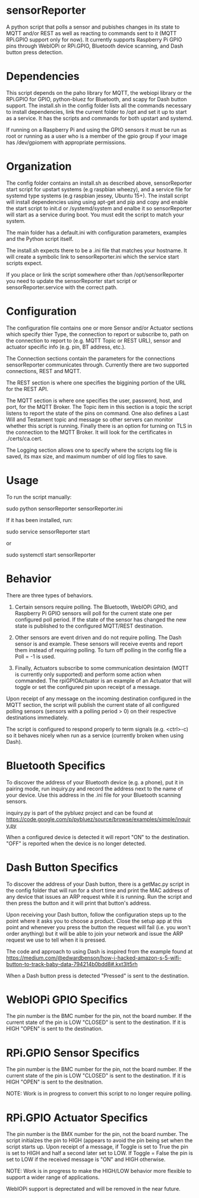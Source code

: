 # sensorReporter
A python script that polls a sensor and pubishes changes in its state to MQTT
and/or REST as well as reacting to commands sent to it (MQTT RPi.GPIO support 
only for now). It currently supports Raspberry Pi GPIO pins through WebIOPi or
RPi.GPIO, Bluetooth device scanning, and Dash button press detection.

# Dependencies
This script depends on the paho library for MQTT, the webiopi library or the 
RPi.GPIO for GPIO, python-bluez for Bluetooth, and scapy for Dash button 
support. The install.sh in the config folder lists all the commands necessary 
to install dependencies, link the current folder to /opt and set it up to start 
as a service. It has the scripts and commands for both upstart and systemd.

If running on a Raspberry Pi and using the GPIO sensors it must be run as root
or running as a user who is a member of the gpio group if your image has 
/dev/gpiomem with appropriate permissions.

# Organization
The config folder contains an install.sh as described above, sensorReporter start 
script for upstart systems (e.g raspbian wheezy), and a service file for systemd 
type systems (e.g raspbian jessey, Ubuntu 15+). The install script will install 
dependencies using using apt-get and pip and copy and enable the start script to 
init.d or /systemd/system and enalbe it so sensorReporter will start as a service 
during boot. You must edit the script to match your system.

The main folder has a default.ini with configuration parameters, examples and the 
Python script itself.

The install.sh expects there to be a .ini file that matches your hostname. It 
will create a symbolic link to sensorReporter.ini which the service start 
scripts expect.

If you place or link the script somewhere other than /opt/sensorReporter you need 
to update the sensorReporter start script or sensorReporter.service with the correct 
path.

# Configuration
The configuration file contains one or more Sensor and/or Actuator sections which specify thier 
Type, the connection to report or subscribe to, path on the connection to report
to (e.g. MQTT Topic or REST URL), sensor and actuator specific info (e.g. pin, 
BT address, etc.).

The Connection sections contain the parameters for the connections sensorReporter
communicates through. Currently there are two supported connections, REST and 
MQTT.

The REST section is where one specifies the biggining portion of the URL for the
REST API.

The MQTT section is where one specifies the user, password, host, and port, for 
the MQTT Broker. The Topic item in this section is a topic the script listens to 
report the state of the pins on command. One also defines a Last Will and 
Testament topic and message so other servers can monitor whether this script is 
running. Finally there is an option for turning on TLS in the connection to the
MQTT Broker. It will look for the certificates in ./certs/ca.cert.

The Logging section allows one to specify where the scripts log file is saved, 
its max size, and maximum number of old log files to save.


# Usage
To run the script manually:

sudo python sensorReporter sensorReporter.ini

If it has been installed, run:

sudo service sensorReporter start

or

sudo systemctl start sensorReporter

# Behavior
There are three types of behaviors.

1. Certain sensors require polling. The Bluetooth, WebIOPi GPIO, and Raspberry Pi GPIO sensors will
poll for the current state one per configured poll period. If the state of the 
sensor has changed the new state is published to the configured MQTT/REST 
destination.

2. Other sensors are event driven and do not require polling. The Dash sensor 
is and example. These sensors will receive events and report them instead of
requiring polling. To turn off polling in the config file a Poll = -1 is used.

3. Finally, Actuators subscribe to some communication desintaion (MQTT is 
currently only supported) and perform some action when commanded. The 
rpiGPIOActuator is an example of an Actuator that will toggle or set the 
configured pin upon receipt of a message.

Upon receipt of any message on the incoming destination configured in the MQTT 
section, the script will publish the current state of all configured polling 
sensors (sensors with a polling period &gt; 0) on their respective destinations 
immediately.

The script is configured to respond properly to term signals (e.g. &lt;ctrl&gt;-c) so 
it behaves nicely when run as a service (currently broken when using Dash).

# Bluetooth Specifics
To discover the address of your Bluetooth device (e.g. a phone), put it in 
pairing mode, run inquiry.py and record the address next to the name of your 
device. Use this address in the .ini file for your Bluetooth scanning sensors.

inquiry.py is part of the pybluez project and can be found at 
https://code.google.com/p/pybluez/source/browse/examples/simple/inquiry.py

When a configured device is detected it will report "ON" to the destination. 
"OFF" is reported when the device is no longer detected.

# Dash Button Specifics
To discover the address of your Dash button, there is a getMac.py script in the
config folder that will run for a short time and print the MAC address of any
device that issues an ARP request while it is running. Run the script and then
press the button and it will print that button's address.

Upon receiving your Dash button, follow the configuration steps up to the point
where it asks you to choose a product. Close the setup app at this point and 
whenever you press the button the request will fail (i.e. you won't order 
anything) but it will be able to join your network and issue the ARP request we
use to tell when it is pressed.

The code and approach to using Dash is inspired from the example found at
https://medium.com/@edwardbenson/how-i-hacked-amazon-s-5-wifi-button-to-track-baby-data-794214b0bdd8#.kxt3lt5rh

When a Dash button press is detected "Pressed" is sent to the destination.

# WebIOPi GPIO Specifics
The pin number is the BMC number for the pin, not the board number. If the 
current state of the pin is LOW "CLOSED" is sent to the destination. If it is
HIGH "OPEN" is sent to the destination.

# RPi.GPIO Sensor Specifics
The pin number is the BMC number for the pin, not the board number. If the 
current state of the pin is LOW "CLOSED" is sent to the destination. If it is
HIGH "OPEN" is sent to the desitnation.

NOTE: Work is in progress to convert this script to no longer require polling.

# RPi.GPIO Actuator Specifics
The pin number is the BMX number for the pin, not the board number. The script 
initialzes the pin to HIGH (appears to avoid the pin being set when the script 
starts up. Upon receipt of a message, if Toggle is set to True the pin is set 
to HIGH and half a second later set to LOW. If Toggle = False the pin is set to
LOW if the received message is "ON" and HIGH otherwise.

NOTE: Work is in progress to make the HIGH/LOW behavior more flexible to 
support a wider range of applications.

WebIOPi support is deprectated and will be removed in the near future.
